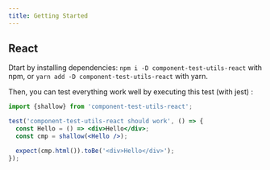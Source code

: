 ```yaml
---
title: Getting Started
---
```


## React

Dtart by installing dependencies:
`npm i -D component-test-utils-react` with npm, or `yarn add -D component-test-utils-react` with yarn.

Then, you can test everything work well by executing this test (with jest) :

```jsx
import {shallow} from 'component-test-utils-react';

test('component-test-utils-react should work', () => {
  const Hello = () => <div>Hello</div>;
  const cmp = shallow(<Hello />);

  expect(cmp.html()).toBe('<div>Hello</div>');
});
```
